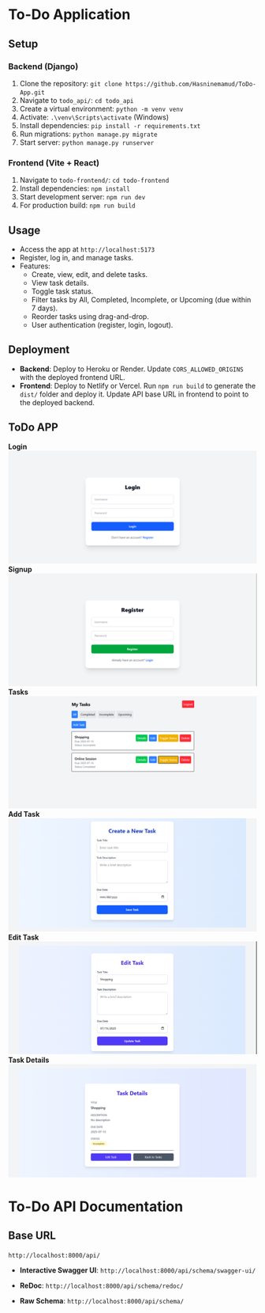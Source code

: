 # To-Do Application

## Setup

### Backend (Django)
1. Clone the repository: `git clone https://github.com/Hasninemamud/ToDo-App.git`
2. Navigate to `todo_api/`: `cd todo_api`
3. Create a virtual environment: `python -m venv venv`
4. Activate: `.\venv\Scripts\activate` (Windows)
5. Install dependencies: `pip install -r requirements.txt`
6. Run migrations: `python manage.py migrate`
7. Start server: `python manage.py runserver`

### Frontend (Vite + React)
1. Navigate to `todo-frontend/`: `cd todo-frontend`
2. Install dependencies: `npm install`
3. Start development server: `npm run dev`
4. For production build: `npm run build`

## Usage
- Access the app at `http://localhost:5173`
- Register, log in, and manage tasks.
- Features:
  - Create, view, edit, and delete tasks.
  - View task details.
  - Toggle task status.
  - Filter tasks by All, Completed, Incomplete, or Upcoming (due within 7 days).
  - Reorder tasks using drag-and-drop.
  - User authentication (register, login, logout).

## Deployment
- **Backend**: Deploy to Heroku or Render. Update `CORS_ALLOWED_ORIGINS` with the deployed frontend URL.
- **Frontend**: Deploy to Netlify or Vercel. Run `npm run build` to generate the `dist/` folder and deploy it. Update API base URL in frontend to point to the deployed backend.

## ToDo APP

**Login** ![Login](images/login.png)
**Signup** ![Signup](images/signup.png)
**Tasks** ![Task List](images/tasks.png)
**Add Task** ![Add Task](images/addTask.png)
**Edit Task** ![Edit Task](images/EditTask.png)
**Task Details** ![Task Details](images/task_details.png)


# To-Do API Documentation

## Base URL
`http://localhost:8000/api/`

- **Interactive Swagger UI**:  `http://localhost:8000/api/schema/swagger-ui/`

- **ReDoc**: `http://localhost:8000/api/schema/redoc/`

- **Raw Schema**: `http://localhost:8000/api/schema/`



